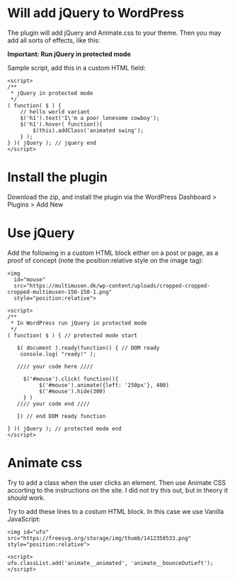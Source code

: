 # Will add jQuery to WordPress

The plugin will add jQuery and Animate.css to your theme. Then you may add all sorts of effects, like this:

**Important: Run jQuery in protected mode**

Sample script, add this in a custom HTML field:

~~~~
<script>
/**
 * jQuery in protected mode
 */
( function( $ ) {
	// hello world variant
	$('h1').text('I\'m a poor lonesome cowboy');
	$('h1').hover( function(){
		$(this).addClass('animated swing');
	} );
} )( jQuery ); // jquery end
</script>
~~~~

# Install the plugin

Download the zip, and install the plugin via the WordPress Dashboard > Plugins > Add New

# Use jQuery

Add the following in a custom HTML block either on a post or page, as a proof of concept (note the position:relative style on the image tag):

~~~~
<img
  id="mouse"
  src="https://multimusen.dk/wp-content/uploads/cropped-cropped-cropped-multimusen-150-150-1.png"
  style="position:relative">

<script>
/**
 * In WordPress run jQuery in protected mode
 */
( function( $ ) { // protected mode start

   $( document ).ready(function() { // DOM ready
    console.log( "ready!" );

   //// your code here ////

     $('#mouse').click( function(){
          $('#mouse').animate({left: '250px'}, 400)
          $('#mouse').hide(300)
     } )
   //// your code end ////

   }) // end DOM ready function

} )( jQuery ); // protected mode end
</script>
~~~~

# Animate css

Try to add a class when the user clicks an element. Then use Animate CSS accorting to the instructions on the site. I did not try this out, but in theory it *should* work.

Try to add these lines to a costum HTML block. In this case we use Vanilla JavaScript:

~~~~
<img id="ufo" src="https://freesvg.org/storage/img/thumb/1412358533.png" style="position:relative">

<script>
ufo.classList.add('animate__animated', 'animate__bounceOutLeft');
</script>
~~~~
